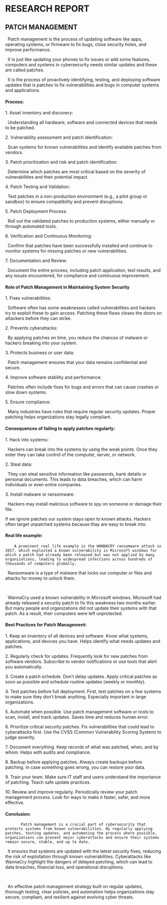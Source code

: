 # **RESEARCH REPORT**



## **PATCH MANAGEMENT**



&nbsp;          Patch management is the process of updating software like apps, operating systems, or firmware to fix bugs, close security holes, and improve performance.

&nbsp;          It is just like updating your phones to fix issues or add some features, computers and systems in cybersecurity needs similar updates and these are called patches.

&nbsp;          It is the process of proactively identifying, testing, and deploying software updates that is patches to fix vulnerabilities and bugs in computer systems and applications.



#### **Process:**

  

1\. Asset inventory and discovery:

&nbsp;          Understanding all hardware, software and connected devices that needs to be patched.



2\. Vulnerability assessment and patch identification:

&nbsp;          Scan systems for known vulnerabilities and identify available patches from vendors.



3\. Patch  prioritization and risk and patch identification:

&nbsp;          Determine which patches are most critical based on the severity of vulnerabilities and their potential impact.



4\. Patch Testing and Validation: 

&nbsp;         Test patches in a non-production environment (e.g., a pilot group or sandbox) to ensure compatibility and prevent disruptions.



5\. Patch Deployment Process:  

&nbsp;         Roll out the validated patches to production systems, either manually or through automated tools.



6\. Verification and Continuous Monitoring:

&nbsp;        Confirm that patches have been successfully installed and continue to monitor systems for missing patches or new vulnerabilities.



7\. Documentation and Review:  

&nbsp;        Document the entire process, including patch application, test results, and any issues encountered, for compliance and continuous improvement. 



#### **Role of Patch Management in Maintaining System Security**



1\. Fixes vulnerabilities:

&nbsp;        Software often has some weaknesses called vulnerabilities and hackers try to exploit these to gain access. Patching these flaws closes the doors on attackers before they can strike.



2\. Prevents cyberattacks:

&nbsp;        By applying patches on time, you reduce the chances of malware or hackers breaking into your system.



3\. Protects business or user data:

&nbsp;        Patch management ensures that your data remains confidential and secure.



4\. Improve software stability and performance:

&nbsp;        Patches often include fixes for bugs and errors that can cause crashes or slow down systems.



5\. Ensure compliance:

&nbsp;        Many industries have rules that require regular security updates. Proper patching helps organizations stay legally compliant. 



#### **Consequences of failing to apply patches regularly:**



1\. Hack into systems:
 
&nbsp;        Hackers can break into the systems by using the weak points. Once they enter they can take control of the computer, server, or network.



2\. Steal data:

&nbsp;        They can steal sensitive information like passwords, bank details or personal documents. This leads to data breaches, which can harm individuals or even entire companies.



3\. Install malware or ransomware:

&nbsp;        Hackers may install malicious software to spy on someone or damage their file.



If we ignore patches our system stays open to known attacks. Hackers often target unpatched systems because thay are easy to break into.

#### 

#### **Real life example:**

   

        A prominent real life example is the WANNACRY ransomware attack in 2017, which exploited a known vulnerability in Microsoft windows for which a patch had already been released but was not applied by many organizations, leading to widespread infections across hundreds of thousands of computers globally.



&nbsp;       Ransomware is a type of malware that locks our computer or files and attacks for money to unlock them.

&nbsp;   

&nbsp;       WannaCry used a known vulnerability in Microsoft windows. Microsoft had already released a security patch to fix this weakness two months earlier. But many people and organizations did not update their systems with that patch. As a result, their computers were left unprotected.

#### 

#### **Best Practices for Patch Management:**

1\. Keep an inventory of all devices and software. Know what systems, applications, and devices you have. Helps identify what needs updates and patches.



2\. Regularly check for updates. Frequently look for new patches from software vendors. Subscribe to vendor notifications or use tools that alert you automatically.



3\. Create a patch schedule. Don’t delay updates. Apply critical patches as soon as possible and schedule routine updates (weekly or monthly).



4\. Test patches before full deployment. First, test patches on a few systems to make sure they don’t break anything. Especially important in large organizations.



5\. Automate when possible. Use patch management software or tools to scan, install, and track updates. Saves time and reduces human error.



6\. Prioritize critical security patches. Fix vulnerabilities that could lead to cyberattacks first. Use the CVSS (Common Vulnerability Scoring System) to judge severity.



7\. Document everything. Keep records of what was patched, when, and by whom. Helps with audits and compliance.



8\. Backup before applying patches. Always create backups before patching. In case something goes wrong, you can restore your data.



9\. Train your team. Make sure IT staff and users understand the importance of patching. Teach safe update practices.



10\. Review and improve regularly. Periodically review your patch management process. Look for ways to make it faster, safer, and more effective.



#### **Conclusion:**



           Patch management is a crucial part of cybersecurity that protects systems from known vulnerabilities. By regularly applying patches, testing updates, and automating the process where possible, organizations can prevent major cyberattacks and ensure their systems remain secure, stable, and up to date.

&nbsp;         It ensures that systems are updated with the latest security fixes, reducing the risk of exploitation through known vulnerabilities. Cyberattacks like WannaCry highlight the dangers of delayed patching, which can lead to data breaches, financial loss, and operational disruptions.

&nbsp;        

&nbsp;         An effective patch management strategy built on regular updates, thorough testing, clear policies, and automation helps organizations stay secure, compliant, and resilient against evolving cyber threats.





















&nbsp;









